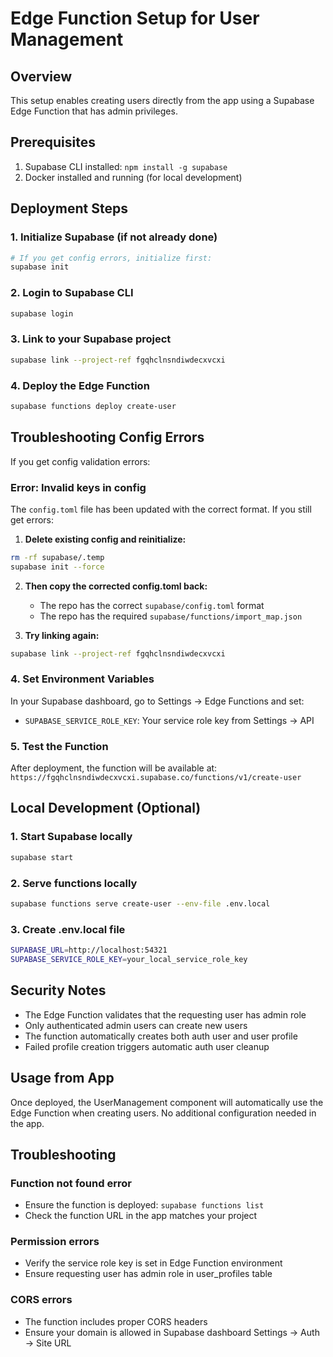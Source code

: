 # Edge Function Setup for User Management

## Overview
This setup enables creating users directly from the app using a Supabase Edge Function that has admin privileges.

## Prerequisites
1. Supabase CLI installed: `npm install -g supabase`
2. Docker installed and running (for local development)

## Deployment Steps

### 1. Initialize Supabase (if not already done)
```bash
# If you get config errors, initialize first:
supabase init
```

### 2. Login to Supabase CLI
```bash
supabase login
```

### 3. Link to your Supabase project
```bash
supabase link --project-ref fgqhclnsndiwdecxvcxi
```

### 4. Deploy the Edge Function
```bash
supabase functions deploy create-user
```

## Troubleshooting Config Errors

If you get config validation errors:

### Error: Invalid keys in config
The `config.toml` file has been updated with the correct format. If you still get errors:

1. **Delete existing config and reinitialize:**
```bash
rm -rf supabase/.temp
supabase init --force
```

2. **Then copy the corrected config.toml back:**
   - The repo has the correct `supabase/config.toml` format
   - The repo has the required `supabase/functions/import_map.json`

3. **Try linking again:**
```bash
supabase link --project-ref fgqhclnsndiwdecxvcxi
```

### 4. Set Environment Variables
In your Supabase dashboard, go to Settings → Edge Functions and set:
- `SUPABASE_SERVICE_ROLE_KEY`: Your service role key from Settings → API

### 5. Test the Function
After deployment, the function will be available at:
`https://fgqhclnsndiwdecxvcxi.supabase.co/functions/v1/create-user`

## Local Development (Optional)

### 1. Start Supabase locally
```bash
supabase start
```

### 2. Serve functions locally
```bash
supabase functions serve create-user --env-file .env.local
```

### 3. Create .env.local file
```bash
SUPABASE_URL=http://localhost:54321
SUPABASE_SERVICE_ROLE_KEY=your_local_service_role_key
```

## Security Notes
- The Edge Function validates that the requesting user has admin role
- Only authenticated admin users can create new users
- The function automatically creates both auth user and user profile
- Failed profile creation triggers automatic auth user cleanup

## Usage from App
Once deployed, the UserManagement component will automatically use the Edge Function when creating users. No additional configuration needed in the app.

## Troubleshooting

### Function not found error
- Ensure the function is deployed: `supabase functions list`
- Check the function URL in the app matches your project

### Permission errors
- Verify the service role key is set in Edge Function environment
- Ensure requesting user has admin role in user_profiles table

### CORS errors
- The function includes proper CORS headers
- Ensure your domain is allowed in Supabase dashboard Settings → Auth → Site URL